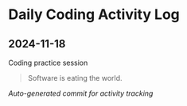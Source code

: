 # Daily Coding Activity Log

## 2024-11-18

Coding practice session

> Software is eating the world.

*Auto-generated commit for activity tracking*
